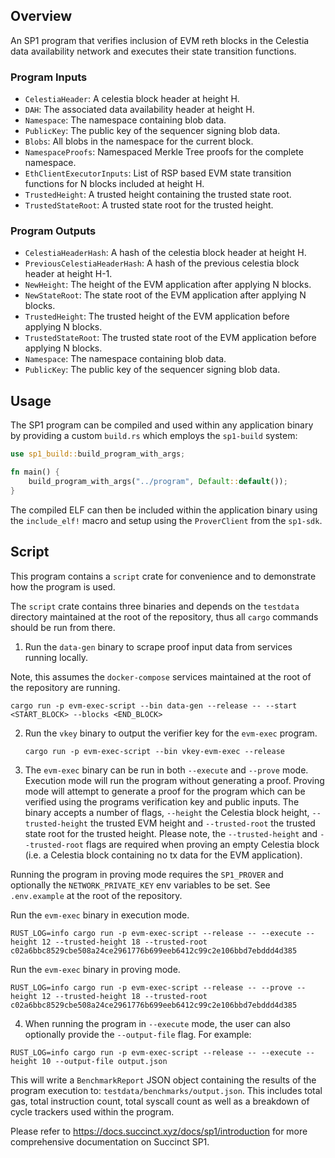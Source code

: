 ## Overview

An SP1 program that verifies inclusion of EVM reth blocks in the Celestia data availability network 
and executes their state transition functions.

### Program Inputs

- `CelestiaHeader`: A celestia block header at height H.
- `DAH`: The associated data availability header at height H.
- `Namespace`: The namespace containing blob data.
- `PublicKey`: The public key of the sequencer signing blob data.
- `Blobs`: All blobs in the namespace for the current block.
- `NamespaceProofs`: Namespaced Merkle Tree proofs for the complete namespace.
- `EthClientExecutorInputs`: List of RSP based EVM state transition functions for N blocks included at height H.
- `TrustedHeight`: A trusted height containing the trusted state root.
- `TrustedStateRoot`: A trusted state root for the trusted height.

### Program Outputs

- `CelestiaHeaderHash`: A hash of the celestia block header at height H.
- `PreviousCelestiaHeaderHash`: A hash of the previous celestia block header at height H-1.
- `NewHeight`: The height of the EVM application after applying N blocks.
- `NewStateRoot`: The state root of the EVM application after applying N blocks.
- `TrustedHeight`: The trusted height of the EVM application before applying N blocks.
- `TrustedStateRoot`: The trusted state root of the EVM application before applying N blocks.
- `Namespace`: The namespace containing blob data.
- `PublicKey`: The public key of the sequencer signing blob data.

## Usage

The SP1 program can be compiled and used within any application binary by providing a custom `build.rs` which employs the `sp1-build` system:

```rust
use sp1_build::build_program_with_args;

fn main() {
    build_program_with_args("../program", Default::default());
}
```

The compiled ELF can then be included within the application binary using the `include_elf!` macro and setup using the `ProverClient` from the `sp1-sdk`. 

## Script 

This program contains a `script` crate for convenience and to demonstrate how the program is used.

The `script` crate contains three binaries and depends on the `testdata` directory maintained at the root of the repository, thus all `cargo` commands should be run from there.

1. Run the `data-gen` binary to scrape proof input data from services running locally.

Note, this assumes the `docker-compose` services maintained at the root of the repository are running.

```shell
cargo run -p evm-exec-script --bin data-gen --release -- --start <START_BLOCK> --blocks <END_BLOCK>
```

2. Run the `vkey` binary to output the verifier key for the `evm-exec` program.

    ```shell
    cargo run -p evm-exec-script --bin vkey-evm-exec --release
    ```

3. The `evm-exec` binary can be run in both `--execute` and `--prove` mode. Execution mode will run the program without generating a proof.
Proving mode will attempt to generate a proof for the program which can be verified using the programs verification key and public inputs.
The binary accepts a number of flags, `--height` the Celestia block height, `--trusted-height` the trusted EVM height and `--trusted-root` 
the trusted state root for the trusted height. Please note, the `--trusted-height` and `--trusted-root` flags are required when proving an 
empty Celestia block (i.e. a Celestia block containing no tx data for the EVM application).

Running the program in proving mode requires the `SP1_PROVER` and optionally the `NETWORK_PRIVATE_KEY` env variables to be set.
See `.env.example` at the root of the repository.

Run the `evm-exec` binary in execution mode.

```shell
RUST_LOG=info cargo run -p evm-exec-script --release -- --execute --height 12 --trusted-height 18 --trusted-root c02a6bbc8529cbe508a24ce2961776b699eeb6412c99c2e106bbd7ebddd4d385
```

Run the `evm-exec` binary in proving mode.

```shell
RUST_LOG=info cargo run -p evm-exec-script --release -- --prove --height 12 --trusted-height 18 --trusted-root c02a6bbc8529cbe508a24ce2961776b699eeb6412c99c2e106bbd7ebddd4d385
```

4. When running the program in `--execute` mode, the user can also optionally provide the `--output-file` flag.
For example:
```shell
RUST_LOG=info cargo run -p evm-exec-script --release -- --execute --height 10 --output-file output.json
```

This will write a `BenchmarkReport` JSON object containing the results of the program execution to: `testdata/benchmarks/output.json`.
This includes total gas, total instruction count, total syscall count as well as a breakdown of cycle trackers used within the program.

Please refer to https://docs.succinct.xyz/docs/sp1/introduction for more comprehensive documentation on Succinct SP1.
